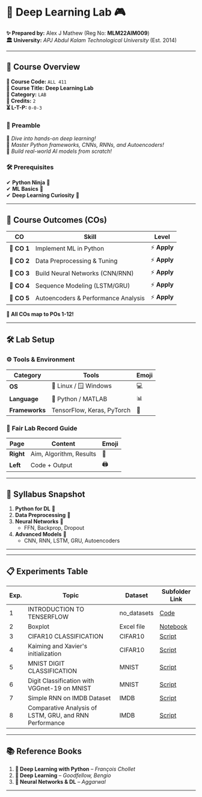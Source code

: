 # 🚀 Deep Learning Lab  🎮  

**✨ Prepared by:** Alex J Mathew (Reg No: **MLM22AIM009**)  
**🏛️ University:** *APJ Abdul Kalam Technological University* (Est. 2014)  

---

## 🌟 Course Overview  
**📌 Course Code:** `ALL 411`  
**🎯 Course Title:** **Deep Learning Lab**  
**🔬 Category:** `LAB`  
**💎 Credits:** `2`  
**⏳ L-T-P:** `0-0-3`  

### 🎯 Preamble  
🔹 *Dive into hands-on deep learning!*  
🔹 *Master Python frameworks, CNNs, RNNs, and Autoencoders!*  
🔹 *Build real-world AI models from scratch!*  

### 🛠️ Prerequisites  
✔ **Python Ninja** 🐍  
✔ **ML Basics** 🧠  
✔ **Deep Learning Curiosity** 🤖  

---

## 🎯 Course Outcomes (COs)  
| CO | Skill | Level |
|----|-------|-------|
| 🎯 **CO 1** | Implement ML in Python | ⚡ **Apply** |
| 🎯 **CO 2** | Data Preprocessing & Tuning | ⚡ **Apply** |
| 🎯 **CO 3** | Build Neural Networks (CNN/RNN) | ⚡ **Apply** |
| 🎯 **CO 4** | Sequence Modeling (LSTM/GRU) | ⚡ **Apply** |
| 🎯 **CO 5** | Autoencoders & Performance Analysis | ⚡ **Apply** |

**🔗 All COs map to POs 1-12!**  

---



## 🛠️ **Lab Setup**  
### ⚙️ Tools & Environment  
| Category | Tools | Emoji |
|----------|-------|-------|
| **OS** | 🐧 Linux / 🪟 Windows | 💻 |
| **Language** | 🐍 Python / MATLAB | 📊 |
| **Frameworks** | TensorFlow, Keras, PyTorch | 🤖 |  

### 📔 **Fair Lab Record Guide**  
| Page | Content | Emoji |
|------|---------|-------|
| **Right** | Aim, Algorithm, Results | 📝 |
| **Left** | Code + Output | 🖨️ |

---

## 📜 **Syllabus Snapshot**  
1. **Python for DL** 🐍  
2. **Data Preprocessing** 🧹  
3. **Neural Networks** 🧠  
   - FFN, Backprop, Dropout  
4. **Advanced Models** 🚀  
   - CNN, RNN, LSTM, GRU, Autoencoders  

---

---

## 📋 Experiments Table  
| Exp. | Topic | Dataset | Subfolder Link |  
|------|-------|---------|----------------|  
| 1 | INTRODUCTION TO TENSERFLOW | no_datasets | [Code](./EXPERIMENT_1) |  
| 2 | Boxplot | Excel file | [Notebook](./EXPERIMENT_2) |  
| 3 | CIFAR10 CLASSIFICATION | CIFAR10 | [Script](./EXPERIMENT_3) |  
| 4 | Kaiming and Xavier's initialization | CIFAR10 | [Script](./EXPERIMENT_5) | 
| 5 | MNIST DIGIT CLASSIFICATION | MNIST | [Script](./MNIST_CNN_Classifier) | 
| 6 | Digit Classification with VGGnet-19 on MNIST | MNIST | [Script](./Digit%20Classification%20with%20VGGnet-19%20on%20MNIST) | 
| 7 | Simple RNN on IMDB Dataset| IMDB  | [Script](./Simple%20RNN%20on%20IMDB%20Dataset) |
| 8 | Comparative Analysis of LSTM, GRU, and RNN Performance| IMDB  | [Script](./Comparative%20Analysis%20of%20LSTM%2C%20GRU%2C%20and%20RNN%20Performance) |


---

## 📚 **Reference Books**  
1. **📖 Deep Learning with Python** – *François Chollet*  
2. **📖 Deep Learning** – *Goodfellow, Bengio*  
3. **📖 Neural Networks & DL** – *Aggarwal*  

---

